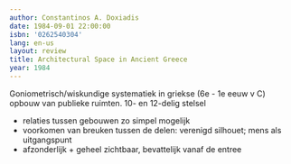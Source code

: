 ```yaml
---
author: Constantinos A. Doxiadis
date: 1984-09-01 22:00:00
isbn: '0262540304'
lang: en-us
layout: review
title: Architectural Space in Ancient Greece
year: 1984
---
```

Goniometrisch/wiskundige systematiek in griekse (6e - 1e eeuw v C) opbouw van publieke ruimten.
10- en 12-delig stelsel
- relaties tussen gebouwen zo simpel mogelijk
- voorkomen van breuken tussen de delen: verenigd silhouet; mens als uitgangspunt
- afzonderlijk + geheel zichtbaar, bevattelijk vanaf de entree
